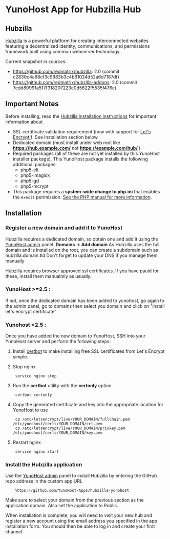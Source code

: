 # YunoHost App for Hubzilla Hub

## Hubzilla
[Hubzilla](http://hubzilla.org) is a powerful platform for creating interconnected websites featuring a decentralized identity, communications, and permissions framework built using common webserver technology. 


Current snapshot in *sources*: 

* https://github.com/redmatrix/hubzilla: 2.0 (commit c2830c4a98cf3c9983b3c4b61024d52a6d7187df)
* https://github.com/redmatrix/hubzilla-addons: 2.0 (commit 7cdd80991a517f318207223e0d5622f5535f476c)

## Important Notes

Before installing, read the [Hubzilla installation instructions](https://github.com/redmatrix/hubzilla/blob/master/install/INSTALL.txt) for important information about 

- SSL certificate validation requirement (now with support for [Let's Encrypt!](https://letsencrypt.org)). See Installation section below.
- Dedicated domain (must install under web root like **https://hub.example.com/** not **https://example.com/hub/** )
- Required packages (all of these are not yet installed by this YunoHost installer package). This YunoHost package installs the following additional packages:
  - php5-cli 
  - php5-imagick 
  - php5-gd 
  - php5-mcrypt 
- This package requires a **system-wide change to php.ini** that enables the `exec()` perimission. [See the PHP manual for more information](php.net/manual/function.exec.php).



## Installation

### Register a new domain and add it to YunoHost
Hubzilla requires a dedicated domain, so obtain one and add it using the [YunoHost admin](https://reticu.li/yunohost/admin) panel. **Domains -> Add domain**
As Hubzilla uses the full domain and is installed on the root, you can create a subdomain such as hubzilla.domain.tld
Don't forget to update your DNS if you manage them manually

Hubzilla requires browser approved ssl certificates. If you have pauid for these, install them manualmly as usually.

### YunoHost >=2.5 : 
If not, once the dedicated domain has been added to yunohost, go again to the admin panel, go to domains then select you domain and click on "install let's encrypt certificate"

### Yunohost <2.5 : 
Once you have added the new domain to YunoHost, SSH into your YunoHost server and perform the following steps:

1. Install [certbot](https://certbot.eff.org/) to make installing free SSL certificates from Let's Encrypt simple.

1. Stop nginx

		service nginx stop
		
1. Run the **certbot** utility with the **certonly** option

		certbot certonly

1. Copy the generated certificate and key into the appropriate location for YunoHost to use

		cp /etc/letsencrypt/live/YOUR_DOMAIN/fullchain.pem /etc/yunohost/certs/YOUR_DOMAIN/crt.pem 
		cp /etc/letsencrypt/live/YOUR_DOMAIN/privkey.pem /etc/yunohost/certs/YOUR_DOMAIN/key.pem 

1. Restart nginx
		
		service nginx start
		
### Install the Hubzilla application
Use the [YunoHost admin](https://reticu.li/yunohost/admin) panel to install Hubzilla by entering the GitHub repo address in the custom app URL

		https://github.com/YunoHost-Apps/hubzilla-yunohost

Make sure to select your domain from the previous section as the application domain. Also set the application to Public.

When installation is complete, you will need to visit your new hub and register a new account using the email address you specified in the app installation form. You should then be able to log in and create your first channel.
